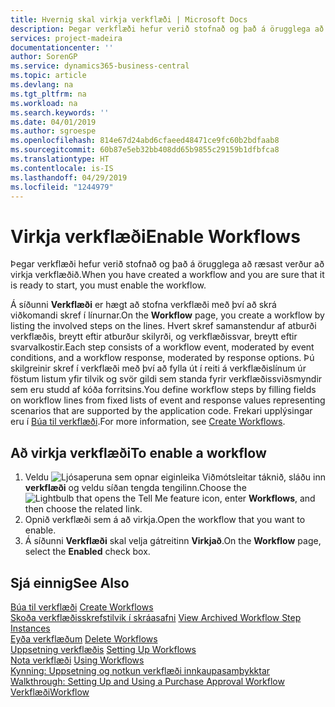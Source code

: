 ```yaml
---
title: Hvernig skal virkja verkflæði | Microsoft Docs
description: Þegar verkflæði hefur verið stofnað og það á örugglega að ræsast verður að virkja verkflæðið.
services: project-madeira
documentationcenter: ''
author: SorenGP
ms.service: dynamics365-business-central
ms.topic: article
ms.devlang: na
ms.tgt_pltfrm: na
ms.workload: na
ms.search.keywords: ''
ms.date: 04/01/2019
ms.author: sgroespe
ms.openlocfilehash: 814e67d24abd6cfaeed48471ce9fc60b2bdfaab8
ms.sourcegitcommit: 60b87e5eb32bb408dd65b9855c29159b1dfbfca8
ms.translationtype: HT
ms.contentlocale: is-IS
ms.lasthandoff: 04/29/2019
ms.locfileid: "1244979"
---
```

# <a name="enable-workflows"></a><span data-ttu-id="a3320-103">Virkja verkflæði</span><span class="sxs-lookup"><span data-stu-id="a3320-103">Enable Workflows</span></span>
<span data-ttu-id="a3320-104">Þegar verkflæði hefur verið stofnað og það á örugglega að ræsast verður að virkja verkflæðið.</span><span class="sxs-lookup"><span data-stu-id="a3320-104">When you have created a workflow and you are sure that it is ready to start, you must enable the workflow.</span></span>  

 <span data-ttu-id="a3320-105">Á síðunni **Verkflæði** er hægt að stofna verkflæði með því að skrá viðkomandi skref í línurnar.</span><span class="sxs-lookup"><span data-stu-id="a3320-105">On the **Workflow** page, you create a workflow by listing the involved steps on the lines.</span></span> <span data-ttu-id="a3320-106">Hvert skref samanstendur af atburði verkflæðis, breytt eftir atburður skilyrði, og verkflæðissvar, breytt eftir svarvalkostir.</span><span class="sxs-lookup"><span data-stu-id="a3320-106">Each step consists of a workflow event, moderated by event conditions, and a workflow response, moderated by response options.</span></span> <span data-ttu-id="a3320-107">Þú skilgreinir skref í verkflæði með því að fylla út í reiti á verkflæðislínum úr föstum listum yfir tilvik og svör gildi sem standa fyrir verkflæðissviðsmyndir sem eru studd af kóða forritsins.</span><span class="sxs-lookup"><span data-stu-id="a3320-107">You define workflow steps by filling fields on workflow lines from fixed lists of event and response values representing scenarios that are supported by the application code.</span></span> <span data-ttu-id="a3320-108">Frekari upplýsingar eru í [Búa til verkflæði](across-how-to-create-workflows.md).</span><span class="sxs-lookup"><span data-stu-id="a3320-108">For more information, see [Create Workflows](across-how-to-create-workflows.md).</span></span>  

## <a name="to-enable-a-workflow"></a><span data-ttu-id="a3320-109">Að virkja verkflæði</span><span class="sxs-lookup"><span data-stu-id="a3320-109">To enable a workflow</span></span>  
1.  <span data-ttu-id="a3320-110">Veldu ![Ljósaperuna sem opnar eiginleika Viðmótsleitar](media/ui-search/search_small.png "Segðu mér hvað þú vilt gera") táknið, sláðu inn **verkflæði** og veldu síðan tengda tengilinn.</span><span class="sxs-lookup"><span data-stu-id="a3320-110">Choose the ![Lightbulb that opens the Tell Me feature](media/ui-search/search_small.png "Tell me what you want to do") icon, enter **Workflows**, and then choose the related link.</span></span>  
2.  <span data-ttu-id="a3320-111">Opnið verkflæði sem á að virkja.</span><span class="sxs-lookup"><span data-stu-id="a3320-111">Open the workflow that you want to enable.</span></span>  
3.  <span data-ttu-id="a3320-112">Á síðunni **Verkflæði** skal velja gátreitinn **Virkjað**.</span><span class="sxs-lookup"><span data-stu-id="a3320-112">On the **Workflow** page, select the **Enabled** check box.</span></span>  

## <a name="see-also"></a><span data-ttu-id="a3320-113">Sjá einnig</span><span class="sxs-lookup"><span data-stu-id="a3320-113">See Also</span></span>  
 <span data-ttu-id="a3320-114">[Búa til verkflæði](across-how-to-create-workflows.md) </span><span class="sxs-lookup"><span data-stu-id="a3320-114">[Create Workflows](across-how-to-create-workflows.md) </span></span>  
 <span data-ttu-id="a3320-115">[Skoða verkflæðisskrefstilvik í skráasafni](across-how-to-view-archived-workflow-step-instances.md) </span><span class="sxs-lookup"><span data-stu-id="a3320-115">[View Archived Workflow Step Instances](across-how-to-view-archived-workflow-step-instances.md) </span></span>  
 <span data-ttu-id="a3320-116">[Eyða verkflæðum](across-how-to-delete-workflows.md) </span><span class="sxs-lookup"><span data-stu-id="a3320-116">[Delete Workflows](across-how-to-delete-workflows.md) </span></span>  
 <span data-ttu-id="a3320-117">[Uppsetning verkflæðis](across-set-up-workflows.md) </span><span class="sxs-lookup"><span data-stu-id="a3320-117">[Setting Up Workflows](across-set-up-workflows.md) </span></span>  
 <span data-ttu-id="a3320-118">[Nota verkflæði](across-use-workflows.md) </span><span class="sxs-lookup"><span data-stu-id="a3320-118">[Using Workflows](across-use-workflows.md) </span></span>  
 <span data-ttu-id="a3320-119">[Kynning: Uppsetning og notkun verkflæði innkaupasamþykktar](walkthrough-setting-up-and-using-a-purchase-approval-workflow.md) </span><span class="sxs-lookup"><span data-stu-id="a3320-119">[Walkthrough: Setting Up and Using a Purchase Approval Workflow](walkthrough-setting-up-and-using-a-purchase-approval-workflow.md) </span></span>  
 [<span data-ttu-id="a3320-120">Verkflæði</span><span class="sxs-lookup"><span data-stu-id="a3320-120">Workflow</span></span>](across-workflow.md)   
